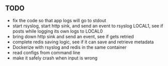 ## TODO

* fix the code so that app logs will go to stdout
* start rsyslog, start http sink, and send an event to rsyslog LOCAL1, see if posts while logging its own logs to LOCAL0
* bring down http sink and send an event, see if gets retried
* complete redis saving logic, see if it can save and retrieve metadata
* Dockerize with rsyslog and redis in the same container
* read configs from command line
* make it safely crash when input is wrong
